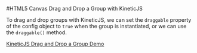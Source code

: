 
#HTML5 Canvas Drag and Drop a Group with KineticJS

To drag and drop groups with KineticJS, we can set the `draggable` property
of the config object to `true` when the group is instantiated, or we can use the `draggable()` method.

<a class="jsbin-embed" href="http://jsbin.com/newive/1/embed?js,output">KineticJS Drag and Drop a Group Demo</a><script src="http://static.jsbin.com/js/embed.js"></script>